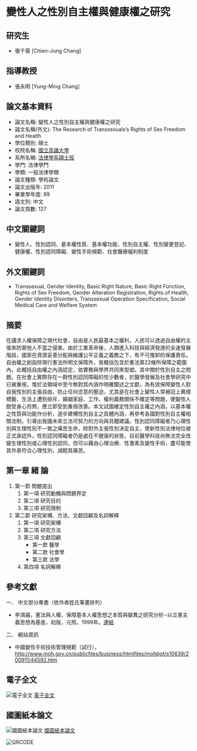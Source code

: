 # 變性人之性別自主權與健康權之研究

## 研究生
- 張千蓉 [Chien-Jung Chang]

## 指導教授
- 張永明 [Yung-Ming Chang]

## 論文基本資料
- 論文名稱: 變性人之性別自主權與健康權之研究
- 論文名稱(外文): The Research of Transsexuals’s Rights of Sex Freedom and Health
- 學位類別: 碩士
- 校院名稱: [國立高雄大學](https://www.ncl.edu.tw/)
- 系所名稱: [法律學系碩士班](https://www.ncl.edu.tw/)
- 學門: 法律學門
- 學類: 一般法律學類
- 論文種類: 學術論文
- 論文出版年: 2011
- 畢業學年度: 99
- 語文別: 中文
- 論文頁數: 127

## 中文關鍵詞
- 變性人、性別認同、基本權性質、基本權功能、性別自主權、性別變更登記、健康權、性別認同障礙、變性手術規範、社會醫療福利制度

## 外文關鍵詞
- Transsexual, Gender Identity, Basic Right Nature, Basic Right Function, Rights of Sex Freedom, Gender Alteration Registration, Rights of Health, Gender Identity Disorders, Transsexual Operation Specification, Social Medical Care and Welfare System

## 摘要
在講求人權保障之現代社會，自由是人民最基本之權利，人民可以透過自由權的主張來防禦他人不當之侵害。由於工業革命後，人類進入科技與經濟發達的全速發展階段，國家在資源妥善分配與維護公平正義之義務之下，有不可推卸的保護責任。自由權之創設除現行憲法所明文保障外，皆概括包含於憲法第22條所保障之範圍內，此概括自由權之內涵認定，依實務與學界共同來型塑。其中關於性別自主之問題，在社會上實際存在一群性別認同障礙的性少數者，於醫學發展及社會學研究中已被重視，惟於法領域中至今無對其內涵作明確闡述之文獻，為有效保障變性人對自我性別的主張自由，防止任何恣意的壓迫，尤其是在社會上變性人常被冠上異樣標籤，生活上遭到排斥，婚姻家庭、工作、權利義務關係不確定等問題，使變性人飽受身心煎熬，應立即受到重視改善。本文試圖確定性別自主權之內涵，以基本權之性質與功能作分析，逐步建構性別自主之具體內涵，再參考各國對性別自主權相關法制，引導出我國未來立法可努力的方向與具體建議。性別認同障礙者乃心理性別與生理性別不一致之痛苦生命，除對外主張性別決定自主，使新性別法律地位被正式承認外，性別認同障礙者仍是處在不健康的狀態，目前醫學科技尚無法完全改變生理性別或心理性別認同，但可以藉由心理治療、性激素及變性手術，盡可能使其外表符合心理性別，減輕其痛苦。

## 第一章 緒 論
1. 第一節 問題提出
    1. 第一項 研究動機與問題界定
    2. 第二項 研究目的
    3. 第三項 研究限制
2. 第二節 研究架構、方法、文獻回顧及名詞解釋
    1. 第一項 研究架構
    2. 第二項 研究方法
    3. 第三項 文獻回顧
        - 第一款 醫學
        - 第二款 社會學
        - 第三款 法學
    4. 第四項 名詞解釋

## 參考文獻
一、 中文部分專書（依作者姓氏筆畫排列）
- 李鴻禧，憲法與人權，保障基本人權思想之本質與變異之研究分析─以立憲主義思想為基座，初版，元照，1999年。[連結](https://tpl.ncl.edu.tw/NclService/JournalContentDetail?SysId=A79017273)

二、 網站資訊
- 中國變性手術技術管理規範（試行），http://www.moh.gov.cn/publicfiles/business/htmlfiles/mohbgt/s10639/200911/44592.htm

## 電子全文
![電子全文](/gs32/nclcdr//image/book-open.png) [電子全文](#XXX "電子全文")

## 國圖紙本論文
![國圖紙本論文](/gs32/nclcdr//image/book1-open.png) [國圖紙本論文](#XXX "國圖紙本論文")

![QRCODE](/gs32/nclcdr//qrcode/099NUK05194038-tw.gif)